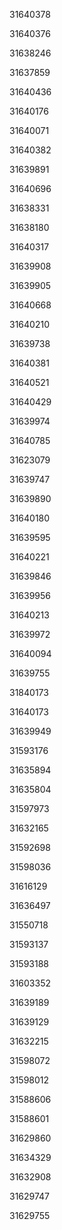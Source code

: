31640378

31640376

31638246

31637859

31640436

31640176

31640071

31640382

31639891

31640696

31638331

31638180

31640317

31639908

31639905

31640668

31640210

31639738

31640381

31640521

31640429

31639974

31640785

31623079

31639747

31639890

31640180

31639595

31640221

31639846

31639956

31640213

31639972

31640094

31639755

31840173

31640173

31639949

31593176

31635894

31635804

31597973

31632165

31592698

31598036

31616129

31636497

31550718

31593137

31593188

31603352

31639189

31639129

31632215

31598072

31598012

31588606

31588601

31629860

31634329

31632908

31629747

31629755

